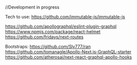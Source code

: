 //Development in progress

Tech to use:
https://github.com/immutable-js/immutable-js

https://github.com/apollographql/eslint-plugin-graphql
https://www.npmjs.com/package/react-helmet
https://github.com/fridays/next-routes

Bootstraps:
https://github.com/Sly777/ran
https://github.com/tomanagle/Apollo-Next.js-GraphQL-starter
https://github.com/atherosai/next-react-graphql-apollo-hooks
